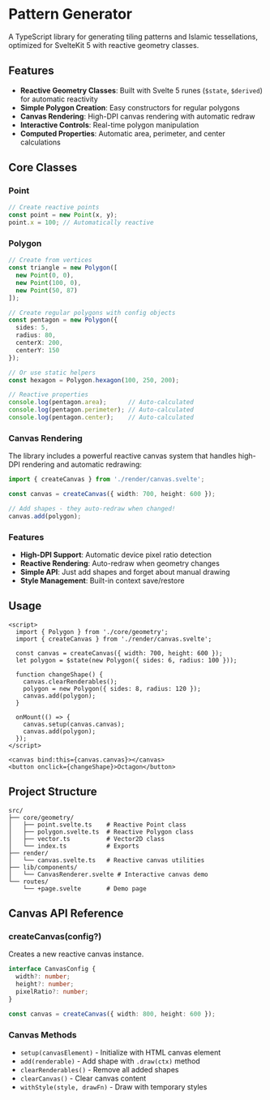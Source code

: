 # Pattern Generator

A TypeScript library for generating tiling patterns and Islamic tessellations, optimized for SvelteKit 5 with reactive geometry classes.

## Features

- **Reactive Geometry Classes**: Built with Svelte 5 runes (`$state`, `$derived`) for automatic reactivity
- **Simple Polygon Creation**: Easy constructors for regular polygons
- **Canvas Rendering**: High-DPI canvas rendering with automatic redraw
- **Interactive Controls**: Real-time polygon manipulation
- **Computed Properties**: Automatic area, perimeter, and center calculations

## Core Classes

### Point
```ts
// Create reactive points
const point = new Point(x, y);
point.x = 100; // Automatically reactive
```

### Polygon
```ts
// Create from vertices
const triangle = new Polygon([
  new Point(0, 0),
  new Point(100, 0), 
  new Point(50, 87)
]);

// Create regular polygons with config objects
const pentagon = new Polygon({ 
  sides: 5, 
  radius: 80, 
  centerX: 200, 
  centerY: 150 
});

// Or use static helpers
const hexagon = Polygon.hexagon(100, 250, 200);

// Reactive properties
console.log(pentagon.area);      // Auto-calculated
console.log(pentagon.perimeter); // Auto-calculated
console.log(pentagon.center);    // Auto-calculated
```

### Canvas Rendering

The library includes a powerful reactive canvas system that handles high-DPI rendering and automatic redrawing:

```ts
import { createCanvas } from './render/canvas.svelte';

const canvas = createCanvas({ width: 700, height: 600 });

// Add shapes - they auto-redraw when changed!
canvas.add(polygon);
```

### Features
- **High-DPI Support**: Automatic device pixel ratio detection
- **Reactive Rendering**: Auto-redraw when geometry changes
- **Simple API**: Just add shapes and forget about manual drawing
- **Style Management**: Built-in context save/restore

## Usage

```svelte
<script>
  import { Polygon } from './core/geometry';
  import { createCanvas } from './render/canvas.svelte';
  
  const canvas = createCanvas({ width: 700, height: 600 });
  let polygon = $state(new Polygon({ sides: 6, radius: 100 }));
  
  function changeShape() {
    canvas.clearRenderables();
    polygon = new Polygon({ sides: 8, radius: 120 });
    canvas.add(polygon);
  }
  
  onMount(() => {
    canvas.setup(canvas.canvas);
    canvas.add(polygon);
  });
</script>

<canvas bind:this={canvas.canvas}></canvas>
<button onclick={changeShape}>Octagon</button>
```

## Project Structure

```
src/
├── core/geometry/
│   ├── point.svelte.ts    # Reactive Point class
│   ├── polygon.svelte.ts  # Reactive Polygon class  
│   ├── vector.ts          # Vector2D class
│   └── index.ts           # Exports
├── render/
│   └── canvas.svelte.ts   # Reactive canvas utilities
├── lib/components/
│   └── CanvasRenderer.svelte # Interactive canvas demo
└── routes/
    └── +page.svelte       # Demo page
```

## Canvas API Reference

### createCanvas(config?)
Creates a new reactive canvas instance.

```ts
interface CanvasConfig {
  width?: number;
  height?: number;  
  pixelRatio?: number;
}

const canvas = createCanvas({ width: 800, height: 600 });
```

### Canvas Methods
- `setup(canvasElement)` - Initialize with HTML canvas element
- `add(renderable)` - Add shape with `.draw(ctx)` method
- `clearRenderables()` - Remove all added shapes
- `clearCanvas()` - Clear canvas content
- `withStyle(style, drawFn)` - Draw with temporary styles

